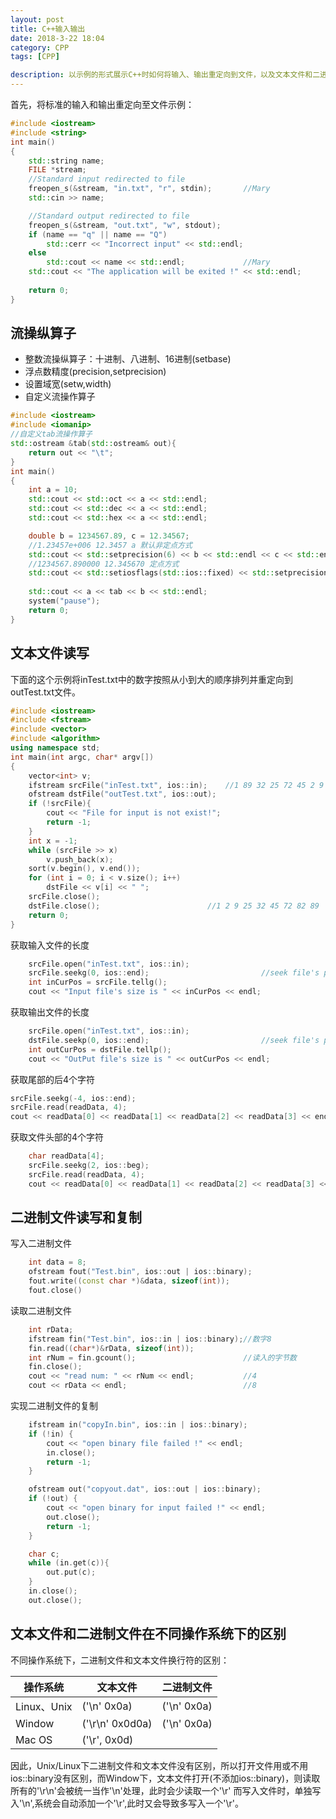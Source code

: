 ```yaml
---
layout: post
title: C++输入输出
date: 2018-3-22 18:04
category: CPP
tags: [CPP]

description: 以示例的形式展示C++时如何将输入、输出重定向到文件，以及文本文件和二进制文件的读写和文件指针的操作。
---
```


首先，将标准的输入和输出重定向至文件示例：

```C++
#include <iostream>
#include <string>
int main()
{
	std::string name;
	FILE *stream;
	//Standard input redirected to file
	freopen_s(&stream, "in.txt", "r", stdin);		//Mary
	std::cin >> name;

	//Standard output redirected to file
	freopen_s(&stream, "out.txt", "w", stdout);
	if (name == "q" || name == "Q")
		std::cerr << "Incorrect input" << std::endl;
	else
		std::cout << name << std::endl;				//Mary
	std::cout << "The application will be exited !" << std::endl;
	
	return 0;
}
```

## 流操纵算子

- 整数流操纵算子：十进制、八进制、16进制(setbase)
- 浮点数精度(precision,setprecision)
- 设置域宽(setw,width)
- 自定义流操作算子

```C++
#include <iostream>
#include <iomanip>
//自定义tab流操作算子
std::ostream &tab(std::ostream& out){
	return out << "\t";
}
int main()
{
	int a = 10;
	std::cout << std::oct << a << std::endl;
	std::cout << std::dec << a << std::endl;
	std::cout << std::hex << a << std::endl;

	double b = 1234567.89, c = 12.34567;
	//1.23457e+006 12.3457 a 默认非定点方式
	std::cout << std::setprecision(6) << b << std::endl << c << std::endl << a << std::endl << std::endl;
	//1234567.890000 12.345670 定点方式
	std::cout << std::setiosflags(std::ios::fixed) << std::setprecision(6) << b << std::endl << c << std::endl << a << std::endl << std::endl;
	
	std::cout << a << tab << b << std::endl;
	system("pause");
	return 0;
}
```

## 文本文件读写

下面的这个示例将inTest.txt中的数字按照从小到大的顺序排列并重定向到outTest.txt文件。

```C++
#include <iostream>
#include <fstream>
#include <vector>
#include <algorithm>
using namespace std;
int main(int argc, char* argv[])
{
	vector<int> v;
	ifstream srcFile("inTest.txt", ios::in);	//1 89 32 25 72 45 2 9 82
	ofstream dstFile("outTest.txt", ios::out);
	if (!srcFile){
		cout << "File for input is not exist!";
		return -1;
	}
	int x = -1;
	while (srcFile >> x)
		v.push_back(x);
	sort(v.begin(), v.end());
	for (int i = 0; i < v.size(); i++)
		dstFile << v[i] << " ";
	srcFile.close();
	dstFile.close();						//1 2 9 25 32 45 72 82 89 
	return 0;
}
```

获取输入文件的长度

```C++
	srcFile.open("inTest.txt", ios::in);
	srcFile.seekg(0, ios::end);							//seek file's pointer to end
	int inCurPos = srcFile.tellg();
	cout << "Input file's size is " << inCurPos << endl;
```

获取输出文件的长度

```C++
	srcFile.open("inTest.txt", ios::in);
	dstFile.seekp(0, ios::end);							//seek file's pointer to end
	int outCurPos = dstFile.tellp();
	cout << "OutPut file's size is " << outCurPos << endl;
```

获取尾部的后4个字符

```C++
srcFile.seekg(-4, ios::end);
srcFile.read(readData, 4);
cout << readData[0] << readData[1] << readData[2] << readData[3] << endl;	//9 82
```

获取文件头部的4个字符

```C++
	char readData[4];
	srcFile.seekg(2, ios::beg);
	srcFile.read(readData, 4);
	cout << readData[0] << readData[1] << readData[2] << readData[3] << endl;	//89 3
```
## 二进制文件读写和复制
写入二进制文件
```C++
	int data = 8;
	ofstream fout("Test.bin", ios::out | ios::binary);
	fout.write((const char *)&data, sizeof(int));
	fout.close()
```
读取二进制文件
```C++
	int rData;
	ifstream fin("Test.bin", ios::in | ios::binary);//数字8
	fin.read((char*)&rData, sizeof(int));
	int rNum = fin.gcount();						//读入的字节数
	fin.close();
	cout << "read num: " << rNum << endl;			//4
	cout << rData << endl;						    //8
```
实现二进制文件的复制
```C++
	ifstream in("copyIn.bin", ios::in | ios::binary);
	if (!in) {
		cout << "open binary file failed !" << endl;
		in.close();
		return -1;
	}

	ofstream out("copyout.dat", ios::out | ios::binary);
	if (!out) {
		cout << "open binary for input failed !" << endl;
		out.close();
		return -1;
	}

	char c;
	while (in.get(c)){
		out.put(c);
	}
	in.close();
	out.close();
```
## 文本文件和二进制文件在不同操作系统下的区别
不同操作系统下，二进制文件和文本文件换行符的区别：

|操作系统|文本文件|二进制文件|
|-------|-------|---------|
|Linux、Unix|('\n' 0x0a)|('\n' 0x0a)|
|Window|('\r\n' 0x0d0a)|('\n' 0x0a)|
|Mac OS|('\r', 0x0d)| |

因此，Unix/Linux下二进制文件和文本文件没有区别，所以打开文件用或不用ios::binary没有区别，而Window下，文本文件打开(不添加ios::binary)，则读取所有的'\r\n'会被统一当作'\n'处理，此时会少读取一个'\r'
而写入文件时，单独写入'\n',系统会自动添加一个'\r',此时又会导致多写入一个'\r'。







